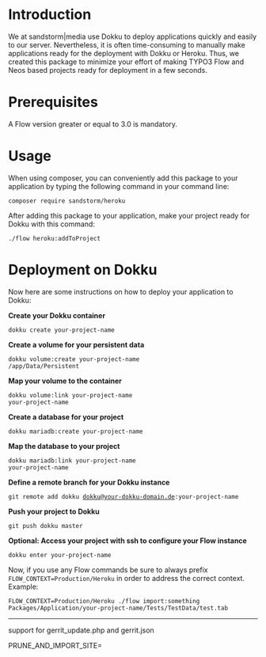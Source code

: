 # Introduction
We at sandstorm|media use Dokku to deploy applications quickly and easily to our server. Nevertheless, it is often time-consuming to manually make applications ready for the deployment with Dokku or Heroku. Thus, we created this package to minimize your effort of making TYPO3 Flow and Neos based projects ready for deployment in a few seconds.

# Prerequisites
A Flow version greater or equal to 3.0 is mandatory.

# Usage
When using composer, you can conveniently add this package to your application by typing the following command in your command line: 

<code>composer require sandstorm/heroku</code>


After adding this package to your application, make your project ready for Dokku with this command:

<code>./flow heroku:addToProject</code>

# Deployment on Dokku

Now here are some instructions on how to deploy your application to Dokku:

<b>Create your Dokku container</b>

<code>dokku create your-project-name</code>

<b>Create a volume for your persistent data</b>

<code>dokku volume:create your-project-name /app/Data/Persistent</code>

<b>Map your volume to the container</b>

<code>dokku volume:link your-project-name your-project-name</code>

<b>Create a database for your project</b>

<code>dokku mariadb:create your-project-name</code>

<b>Map the database to your project</b>

<code>dokku mariadb:link your-project-name your-project-name</code>

<b>Define a remote branch for your Dokku instance</b>

<code>git remote add dokku dokku@your-dokku-domain.de:your-project-name</code>

<b>Push your project to Dokku</b>

<code>git push dokku master</code>

<b>Optional: Access your project with ssh to configure your Flow instance</b>

<code>dokku enter your-project-name</code>

Now, if you use any Flow commands be sure to always prefix <code>FLOW_CONTEXT=Production/Heroku</code> in order to address the correct context. Example:

<code>FLOW_CONTEXT=Production/Heroku ./flow import:something Packages/Application/your-project-name/Tests/TestData/test.tab</code>

---


support for gerrit_update.php and gerrit.json

PRUNE_AND_IMPORT_SITE=<SitePackageKey>